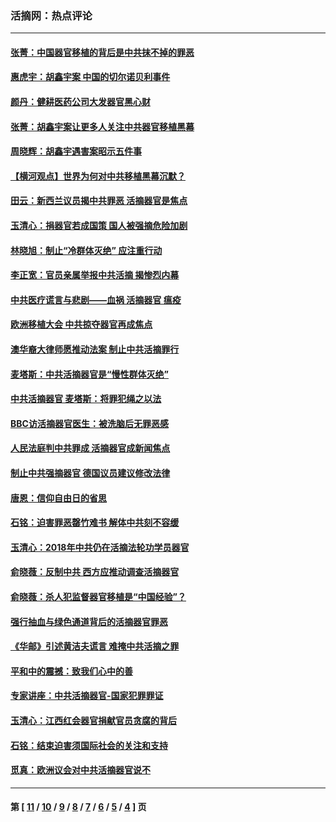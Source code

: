### 活摘网：热点评论
---
#### [张菁：中国器官移植的背后是中共抹不掉的罪恶](../../pages/nf5879/n13974977.md?08150430) 
#### [惠虎宇：胡鑫宇案 中国的切尔诺贝利事件](../../pages/nf5879/n13942916.md?08150430) 
#### [颜丹：健耕医药公司大发器官黑心财](../../pages/nf5879/n13940134.md?08150430) 
#### [张菁：胡鑫宇案让更多人关注中共器官移植黑幕](../../pages/nf5879/n13929073.md?08150430) 
#### [周晓辉：胡鑫宇遇害案昭示五件事](../../pages/nf5879/n13921870.md?08150430) 
#### [【横河观点】世界为何对中共移植黑幕沉默？](../../pages/nf5879/n13244249.md?08150430) 
#### [田云：新西兰议员揭中共罪恶 活摘器官是焦点](../../pages/nf5879/n13070629.md?08150430) 
#### [玉清心：捐器官若成国策 国人被强摘危险加剧](../../pages/nf5879/n12802713.md?08150430) 
#### [林晓旭：制止“冷群体灭绝” 应注重行动](../../pages/nf5879/n12779736.md?08150430) 
#### [李正宽：官员亲属举报中共活摘 揭惨烈内幕](../../pages/nf5879/n12684490.md?08150430) 
#### [中共医疗谎言与悲剧——血祸 活摘器官 瘟疫](../../pages/nf5879/n12372103.md?08150430) 
#### [欧洲移植大会 中共掠夺器官再成焦点](../../pages/nf5879/n11538883.md?08150430) 
#### [澳华裔大律师愿推动法案 制止中共活摘罪行](../../pages/nf5879/n11377039.md?08150430) 
#### [麦塔斯：中共活摘器官是“慢性群体灭绝”](../../pages/nf5879/n11350529.md?08150430) 
#### [中共活摘器官 麦塔斯：将罪犯绳之以法](../../pages/nf5879/n11347973.md?08150430) 
#### [BBC访活摘器官医生：被洗脑后无罪恶感](../../pages/nf5879/n11335935.md?08150430) 
#### [人民法庭判中共罪成 活摘器官成新闻焦点](../../pages/nf5879/n11331578.md?08150430) 
#### [制止中共强摘器官 德国议员建议修改法律](../../pages/nf5879/n11249451.md?08150430) 
#### [唐恩：信仰自由日的省思](../../pages/nf5879/n11003525.md?08150430) 
#### [石铭：迫害罪恶罄竹难书  解体中共刻不容缓](../../pages/nf5879/n10942855.md?08150430) 
#### [玉清心：2018年中共仍在活摘法轮功学员器官](../../pages/nf5879/n10914646.md?08150430) 
#### [俞晓薇：反制中共 西方应推动调查活摘器官](../../pages/nf5879/n10794671.md?08150430) 
#### [俞晓薇：杀人犯监督器官移植是“中国经验”？](../../pages/nf5879/n10466427.md?08150430) 
#### [强行抽血与绿色通道背后的活摘器官罪恶](../../pages/nf5879/n10004708.md?08150430) 
#### [《华邮》引述黄洁夫谎言 难掩中共活摘之罪](../../pages/nf5879/n9642309.md?08150430) 
#### [平和中的震撼：致我们心中的善](../../pages/nf5879/n9021123.md?08150430) 
#### [专家讲座：中共活摘器官-国家犯罪罪证](../../pages/nf5879/n8828153.md?08150430) 
#### [玉清心：江西红会器官捐献官员贪腐的背后](../../pages/nf5879/n8522122.md?08150430) 
#### [石铭：结束迫害须国际社会的关注和支持](../../pages/nf5879/n8443497.md?08150430) 
#### [觅真：欧洲议会对中共活摘器官说不](../../pages/nf5879/n8337486.md?08150430) 

---
#### 第 [ [11](./11.md?08150430) / [10](./10.md?08150430) / [9](./9.md?08150430) / [8](./8.md?08150430) / [7](./7.md?08150430) / [6](./6.md?08150430) / [5](./5.md?08150430) / [4](./4.md?08150430) ] 页
